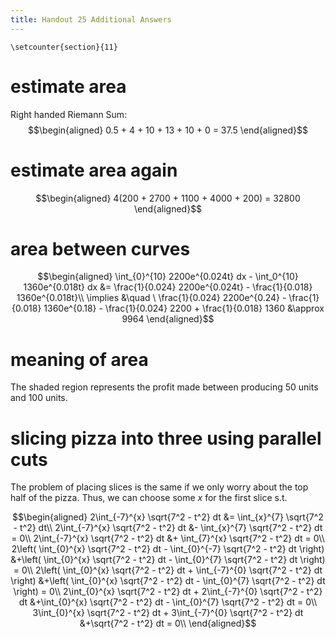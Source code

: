 ```yaml
---
title: Handout 25 Additional Answers
---
```


```{=latex}
\setcounter{section}{11}
```
# estimate area

Right handed Riemann Sum: $$\begin{aligned}
  0.5 + 4 + 10 + 13 + 10 + 0 = 37.5
  \end{aligned}$$

# estimate area again

$$\begin{aligned}
  4(200 + 2700 + 1100 + 4000 + 200) = 32800
  \end{aligned}$$

# area between curves

$$\begin{aligned}
  \int_{0}^{10} 2200e^{0.024t} dx - \int_0^{10} 1360e^{0.018t} dx &= \frac{1}{0.024} 2200e^{0.024t} - \frac{1}{0.018} 1360e^{0.018t}\\
  \implies &\quad \ \frac{1}{0.024} 2200e^{0.24} - \frac{1}{0.018} 1360e^{0.18} - \frac{1}{0.024} 2200 + \frac{1}{0.018} 1360
  &\approx  9964
  \end{aligned}$$

# meaning of area

The shaded region represents the profit made between producing 50 units
and 100 units.

# slicing pizza into three using parallel cuts

The problem of placing slices is the same if we only worry about the top
half of the pizza. Thus, we can choose some $x$ for the first slice s.t.

$$\begin{aligned}
  2\int_{-7}^{x} \sqrt{7^2 - t^2} dt &= \int_{x}^{7} \sqrt{7^2 - t^2} dt\\
  2\int_{-7}^{x} \sqrt{7^2 - t^2} dt &- \int_{x}^{7} \sqrt{7^2 - t^2} dt = 0\\
  2\int_{-7}^{x} \sqrt{7^2 - t^2} dt &+ \int_{7}^{x} \sqrt{7^2 - t^2} dt = 0\\
  2\left( \int_{0}^{x} \sqrt{7^2 - t^2} dt - \int_{0}^{-7} \sqrt{7^2 - t^2} dt \right)  &+\left( \int_{0}^{x} \sqrt{7^2 - t^2} dt - \int_{0}^{7} \sqrt{7^2 - t^2} dt \right)  = 0\\
  2\left( \int_{0}^{x} \sqrt{7^2 - t^2} dt + \int_{-7}^{0} \sqrt{7^2 - t^2} dt \right)  &+\left( \int_{0}^{x} \sqrt{7^2 - t^2} dt - \int_{0}^{7} \sqrt{7^2 - t^2} dt \right)  = 0\\
  2\int_{0}^{x} \sqrt{7^2 - t^2} dt + 2\int_{-7}^{0} \sqrt{7^2 - t^2} dt  &+\int_{0}^{x} \sqrt{7^2 - t^2} dt - \int_{0}^{7} \sqrt{7^2 - t^2} dt = 0\\
  3\int_{0}^{x} \sqrt{7^2 - t^2} dt + 3\int_{-7}^{0} \sqrt{7^2 - t^2} dt  &+\sqrt{7^2 - t^2} dt = 0\\
  \end{aligned}$$
